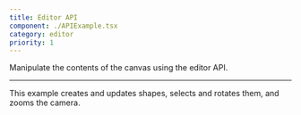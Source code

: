 ```yaml
---
title: Editor API
component: ./APIExample.tsx
category: editor
priority: 1
---
```


Manipulate the contents of the canvas using the editor API.

---

This example creates and updates shapes, selects and rotates them, and zooms the camera.
